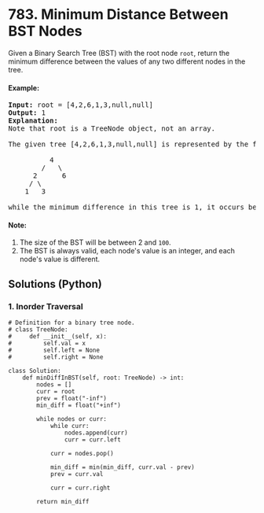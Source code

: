 # 783. Minimum Distance Between BST Nodes
Given a Binary Search Tree (BST) with the root node ```root```, return the minimum difference between the values of any two different nodes in the tree.

#### Example:
<pre>
<strong>Input:</strong> root = [4,2,6,1,3,null,null]
<strong>Output:</strong> 1
<strong>Explanation:</strong>
Note that root is a TreeNode object, not an array.

The given tree [4,2,6,1,3,null,null] is represented by the following diagram:

          4
        /   \
      2      6
     / \
    1   3

while the minimum difference in this tree is 1, it occurs between node 1 and node 2, also between node 3 and node 2.
</pre>

#### Note:
1. The size of the BST will be between 2 and ```100```.
2. The BST is always valid, each node's value is an integer, and each node's value is different.

## Solutions (Python)

### 1. Inorder Traversal
```Python3
# Definition for a binary tree node.
# class TreeNode:
#     def __init__(self, x):
#         self.val = x
#         self.left = None
#         self.right = None

class Solution:
    def minDiffInBST(self, root: TreeNode) -> int:
        nodes = []
        curr = root
        prev = float("-inf")
        min_diff = float("+inf")

        while nodes or curr:
            while curr:
                nodes.append(curr)
                curr = curr.left

            curr = nodes.pop()

            min_diff = min(min_diff, curr.val - prev)
            prev = curr.val

            curr = curr.right

        return min_diff
```

